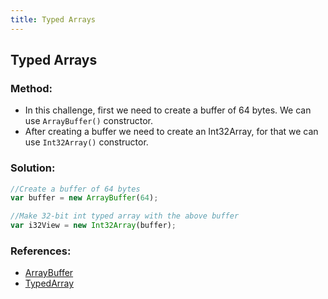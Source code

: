 ```yaml
---
title: Typed Arrays
---
```

## Typed Arrays

### Method:
- In this challenge, first we need to create a buffer of 64 bytes. We can use `ArrayBuffer()` constructor.
- After creating a buffer we need to create an Int32Array, for that we can use `Int32Array()` constructor.

### Solution:
```js
//Create a buffer of 64 bytes
var buffer = new ArrayBuffer(64);

//Make 32-bit int typed array with the above buffer
var i32View = new Int32Array(buffer);
```

### References:
- [ArrayBuffer](https://developer.mozilla.org/en-US/docs/Web/JavaScript/Reference/Global_Objects/ArrayBuffer)
- [TypedArray](https://developer.mozilla.org/en-US/docs/Web/JavaScript/Typed_arrays)
